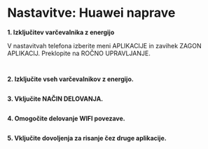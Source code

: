 # Nastavitve: Huawei naprave

**1. Izključitev varčevalnika z energijo**

V nastavitvah telefona izberite meni APLIKACIJE in  zavihek ZAGON APLIKACIJ. Preklopite na ROČNO UPRAVLJANJE.

<figure><img src="../../.gitbook/assets/1 (1).png" alt=""><figcaption></figcaption></figure>

<figure><img src="../../.gitbook/assets/1 (2).png" alt=""><figcaption></figcaption></figure>

**2. Izključite vseh varčevalnikov z energijo.**

<figure><img src="../../.gitbook/assets/5.jpeg" alt=""><figcaption></figcaption></figure>

**3. Vključite NAČIN DELOVANJA.**

<figure><img src="../../.gitbook/assets/6.png" alt=""><figcaption></figcaption></figure>

**4. Omogočite delovanje WIFI povezave.**

<figure><img src="../../.gitbook/assets/7.jpeg" alt=""><figcaption></figcaption></figure>

**5. Vključite dovoljenja za risanje čez druge aplikacije.**

<figure><img src="../../.gitbook/assets/3.png" alt=""><figcaption></figcaption></figure>

<figure><img src="../../.gitbook/assets/4.png" alt=""><figcaption></figcaption></figure>
